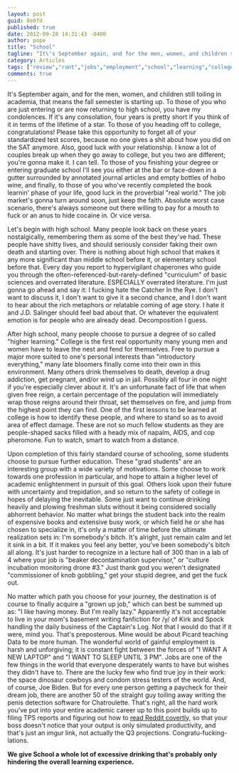 ```yaml
---
layout: post
guid: 8e0fd
published: true
date: 2012-09-28 14:31:43 -0400
author: pope
title: "School"
tagline: "It\'s September again, and for the men, women, and children still toiling in academia, that means the fall semester is starting up. To those of you who are just entering or are now returning to high school, you have my condolences. If it\'s any consolation, four years is pretty short if you think of it in terms of the lifetime of a star."
category: Articles
tags: ["review","rant","jobs","employment","school","learning","college","people-shaped sacks","plowing freshman sluts","drinking","hobo train wine","commissioner of knob gobbling","dick detection software","space dinosaur cowboy","Joe Biden","simulated productivity"]
comments: true 
---
```


It's September again, and for the men, women, and children still toiling in academia, that means the fall semester is starting up. To those of you who are just entering or are now returning to high school, you have my condolences. If it's any consolation, four years is pretty short if you think of it in terms of the lifetime of a star. To those of you heading off to college, congratulations! Please take this opportunity to forget all of your standardized test scores, because no one gives a shit about how you did on the SAT anymore. Also, good luck with your relationship. I know a lot of couples break up when they go away to college, but you two are different; you're gonna make it. I can tell. To those of you finishing your degree or entering graduate school I'll see you either at the bar or face-down in a gutter surrounded by annotated journal articles and empty bottles of hobo wine, and finally, to those of you who've recently completed the book learnin' phase of your life, good luck in the proverbial "real world." The job market's gonna turn around soon, just keep the faith. Absolute worst case scenario, there's always someone out there willing to pay for a mouth to fuck or an anus to hide cocaine in. Or vice versa.

Let's begin with high school. Many people look back on these years nostalgically, remembering them as some of the best they've had. These people have shitty lives, and should seriously consider faking their own death and starting over. There is nothing about high school that makes it any more significant than middle school before it, or elementary school before that. Every day you report to hypervigilant chaperones who guide you through the often-referenced-but-rarely-defined "curriculum" of basic sciences and overrated literature. ESPECIALLY overrated literature. I'm just gonna go ahead and say it: I fucking hate the Catcher In the Rye. I don't want to discuss it, I don't want to give it a second chance, and I don't want to hear about the rich metaphors or relatable coming of age story. I hate it and J.D. Salinger should feel bad about that. Or whatever the equivalent emotion is for people who are already dead. Decomposition I guess.

After high school, many people choose to pursue a degree of so called "higher learning." College is the first real opportunity many young men and women have to leave the nest and fend for themselves. Free to pursue a major more suited to one's personal interests than "introductory everything," many late bloomers finally come into their own in this environment. Many others drink themselves to death, develop a drug addiction, get pregnant, and/or wind up in jail. Possibly all four in one night if you're especially clever about it. It's an unfortunate fact of life that when given free reign, a certain percentage of the population will immediately wrap those reigns around their throat, set themselves on fire, and jump from the highest point they can find. One of the first lessons to be learned at college is how to identify these people, and where to stand so as to avoid area of effect damage. These are not so much fellow students as they are people-shaped sacks filled with a heady mix of napalm, AIDS, and cop pheromone. Fun to watch, smart to watch from a distance.

Upon completion of this fairly standard course of schooling, some students choose to pursue further education. These "grad students" are an interesting group with a wide variety of motivations. Some choose to work towards one profession in particular, and hope to attain a higher level of academic enlightenment in pursuit of this goal. Others look upon their future with uncertainty and trepidation, and so return to the safety of college in hopes of delaying the inevitable. Some just want to continue drinking heavily and plowing freshman sluts without it being considered socially abhorrent behavior. No matter what brings the student back into the realm of expensive books and extensive busy work, or which field he or she has chosen to specialize in, it's only a matter of time before the ultimate realization sets in: I'm somebody's bitch. It's alright, just remain calm and let it sink in a bit. If it makes you feel any better, you've been somebody's bitch all along. It's just harder to recognize in a lecture hall of 300 than in a lab of 4 where your job is "beaker decontamination supervisor," or "culture incubation monitoring drone #3." Just thank god you weren't designated "commissioner of knob gobbling," get your stupid degree, and get the fuck out.

No matter which path you choose for your journey, the destination is of course to finally acquire a "grown up job," which can best be summed up as: "I like having money. But I'm really lazy." Apparently it's not acceptable to live in your mom's basement writing fanfiction for /y/ of Kirk and Spock handling the daily business of the Captain's Log. Not that I would do that if it were, mind you. That's preposterous. Mine would be about Picard teaching Data to be more human. The wonderful world of gainful employment is harsh and unforgiving; it is constant fight between the forces of "I WANT A NEW LAPTOP" and "I WANT TO SLEEP UNTIL 3 PM". Jobs are one of the few things in the world that everyone desperately wants to have but wishes they didn't have to. There are the lucky few who find true joy in their work: the space dinosaur cowboys and condom stress testers of the world. And, of course, Joe Biden. But for every one person getting a paycheck for their dream job, there are another 50 of the straight guy toiling away writing the penis detection software for Chatroulette. That's right, all the hard work you've put into your entire academic career up to this point builds up to filing TPS reports and figuring out how to [read Reddit covertly](http://msworddit.com/), so that your boss doesn't notice that your output is only simulated productivity, and that's just an imgur link, not actually the Q3 projections. Congratu-fucking-lations.

**We give School a whole lot of excessive drinking that's probably only hindering the overall learning experience.**